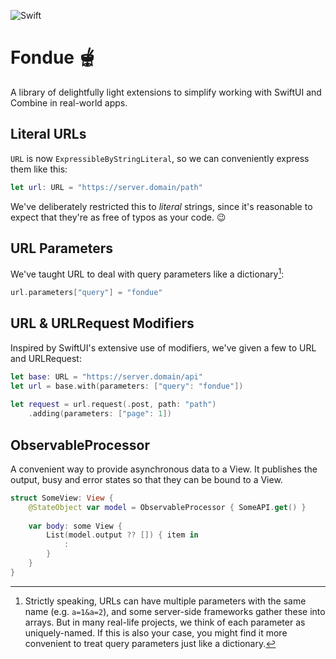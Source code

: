 ![Swift](https://github.com/markiv/Fondue/workflows/Swift/badge.svg)

# Fondue 🫕

A library of delightfully light extensions to simplify working with SwiftUI and Combine in real-world apps.

## Literal URLs
`URL` is now `ExpressibleByStringLiteral`, so we can conveniently express them like this:

```swift
let url: URL = "https://server.domain/path"
```

We've deliberately restricted this to *literal* strings, since it's reasonable to expect that they're as free of typos as your code. 😉

## URL Parameters
We've taught URL to deal with query parameters like a dictionary[^1]:

```swift
url.parameters["query"] = "fondue"
```

[^1]: Strictly speaking, URLs can have multiple parameters with the same name (e.g. `a=1&a=2`), and some server-side frameworks gather these into arrays. But in many real-life projects, we think of each parameter as uniquely-named. If this is also your case, you might find it more convenient to treat query parameters just like a dictionary.


## URL & URLRequest Modifiers
Inspired by SwiftUI's extensive use of modifiers, we've given a few to URL and URLRequest:

```swift
let base: URL = "https://server.domain/api"
let url = base.with(parameters: ["query": "fondue"])
 
let request = url.request(.post, path: "path")
    .adding(parameters: ["page": 1])
```

## ObservableProcessor
A convenient way to provide asynchronous data to a View. It publishes the output, busy and error states so that they can be bound to a View.

```swift
struct SomeView: View {
    @StateObject var model = ObservableProcessor { SomeAPI.get() }
    
    var body: some View {
        List(model.output ?? []) { item in
            :
        }
    }
}
```
